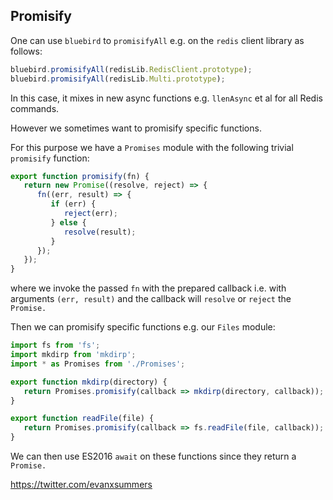 
## Promisify

One can use `bluebird` to `promisifyAll` e.g. on the `redis` client library as follows:

```javascript
bluebird.promisifyAll(redisLib.RedisClient.prototype);
bluebird.promisifyAll(redisLib.Multi.prototype);
```

In this case, it mixes in new async functions e.g. `llenAsync` et al for all Redis commands.

However we sometimes want to promisify specific functions.

For this purpose we have a `Promises` module with the following trivial `promisify` function:

```javascript
export function promisify(fn) {
   return new Promise((resolve, reject) => {
      fn((err, result) => {
         if (err) {
            reject(err);
         } else {
            resolve(result);
         }
      });
   });
}
```
where we invoke the passed `fn` with the prepared callback i.e. with arguments `(err, result)` and the callback will `resolve` or `reject` the `Promise.`

Then we can promisify specific functions e.g. our `Files` module:
```javascript
import fs from 'fs';
import mkdirp from 'mkdirp';
import * as Promises from './Promises';

export function mkdirp(directory) {
   return Promises.promisify(callback => mkdirp(directory, callback));
}

export function readFile(file) {
   return Promises.promisify(callback => fs.readFile(file, callback));
}
```

We can then use ES2016 `await` on these functions since they return a `Promise.`

https://twitter.com/evanxsummers
